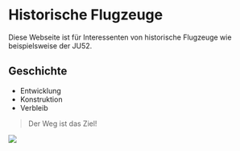 # Historische Flugzeuge

Diese Webseite ist für Interessenten von  historische Flugzeuge wie beispielsweise der JU52.

## Geschichte

* Entwicklung
* Konstruktion
* Verbleib

> Der Weg ist das Ziel!

<img src="https://www.google.com/url?sa=i&url=https%3A%2F%2Fde.wikipedia.org%2Fwiki%2FDatei%3ABundesarchiv_Bild_102-02911A%2C_Flugzeug_Junkers_Ju_52.jpg&psig=AOvVaw1d2njjH29HefJwS1-Q7LWS&ust=1593032055211000&source=images&cd=vfe&ved=2ahUKEwj3z7P_6JjqAhWGHuwKHX5cAU8Qr4kDegUIARCJAg" />
